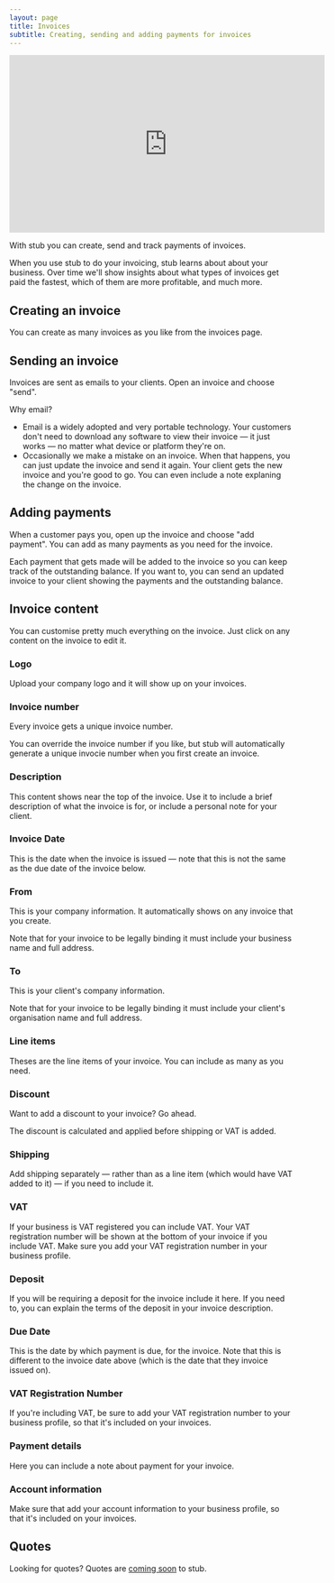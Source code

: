 ```yaml
---
layout: page
title: Invoices
subtitle: Creating, sending and adding payments for invoices
---
```


<div class="video">
    <iframe width="560" height="315" src="https://www.youtube.com/embed/bUBMDWy0-S8" frameborder="0" allow="accelerometer; autoplay; encrypted-media; gyroscope; picture-in-picture" allowfullscreen></iframe>
</div>

With stub you can create, send and track payments of invoices. 

When you use stub to do your invoicing, stub learns about about your business. Over time we'll show insights about what types of invoices get paid the fastest, which of them are more profitable, and much more.

## Creating an invoice

You can create as many invoices as you like from the invoices page. 

## Sending an invoice

Invoices are sent as emails to your clients. Open an invoice and choose "send".

Why email? 

- Email is a widely adopted and very portable technology. Your customers don't need to download any software to view their invoice — it just works — no matter what device or platform they're on.
- Occasionally we make a mistake on an invoice. When that happens, you can just update the invoice and send it again. Your client gets the new invoice and you're good to go. You can even include a note explaning the change on the invoice. 

## Adding payments

When a customer pays you, open up the invoice and choose "add payment". You can add as many payments as you need for the invoice. 

Each payment that gets made will be added to the invoice so you can keep track of the outstanding balance. If you want to, you can send an updated invoice to your client showing the payments and the outstanding balance.

## Invoice content

You can customise pretty much everything on the invoice. Just click on any content on the invoice to edit it. 

### Logo

Upload your company logo and it will show up on your invoices. 

### Invoice number

Every invoice gets a unique invoice number.

You can override the invoice number if you like, but stub will automatically generate a unique invocie number when you first create an invoice.

### Description

This content shows near the top of the invoice. Use it to include a brief description of what the invoice is for, or include a personal note for your client.

### Invoice Date

This is the date when the invoice is issued — note that this is not the same as the due date of the invoice below. 

### From

This is your company information. It automatically shows on any invoice that you create. 

<p class="callout">Note that for your invoice to be legally binding it must include your business name and full address.</p>

### To

This is your client's company information. 

<p class="callout">Note that for your invoice to be legally binding it must include your client's organisation name and full address.</p>

### Line items

Theses are the line items of your invoice. You can include as many as you need.

### Discount

Want to add a discount to your invoice? Go ahead.

The discount is calculated and applied before shipping or VAT is added.

### Shipping

Add shipping separately — rather than as a line item (which would have VAT added to it) — if you need to include it.

### VAT

If your business is VAT registered you can include VAT. Your VAT registration number will be shown at the bottom of your invoice if you include VAT. Make sure you add your VAT registration number in your business profile.

### Deposit

If you will be requiring a deposit for the invoice include it here. If you need to, you can explain the terms of the deposit in your invoice description.

### Due Date

This is the date by which payment is due, for the invoice. Note that this is different to the invoice date above (which is the date that they invoice issued on).

### VAT Registration Number

If you're including VAT, be sure to add your VAT registration number to your business profile, so that it's included on your invoices.  

### Payment details

Here you can include a note about payment for your invoice. 

### Account information

Make sure that add your account information to your business profile, so that it's included on your invoices. 

## Quotes

Looking for quotes? Quotes are [coming soon](https://beta.stub.africa/building-stub) to stub.
